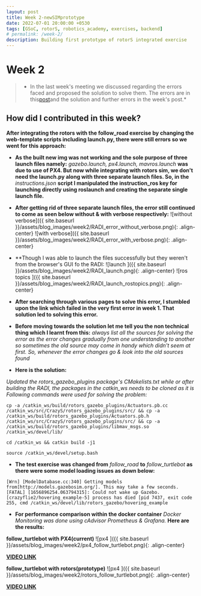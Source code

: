 ```yaml
---
layout: post
title: Week 2-newSIMprototype
date: 2022-07-01 20:00:00 +0530
tags: [GSoC, rotorS, robotics_academy, exercises, backend]
# permalink: /week-2/
description: Building first prototype of rotorS integrated exercise
---
```


# **Week 2**

> * In the last week's meeting we discussed regarding the errors faced and proposed the solution to solve them. The errors are in this[post](https://theroboticsclub.github.io/gsoc2022-Prakarsh_Kaushik/2022/06/24/week-1.html)and the solution and further errors in the week's post.* 

## **How did I contributed in this week?**

**After integrating the rotors with the follow_road exercise by changing the web-template scripts including launch.py, there were still errors so we went for this approach:**

- **As the built new img was not working and the sole purpose of three launch files namely:**
 *gazebo.launch, px4.launch, mavros.launch* **was due to use of PX4. But now while integrating with rotors sim, we don't need the launch.py along with three separate launch files. So, in the** *instructions.json* **script I manipulated the instruction_ros key for launching directly using roslaunch and creating the separate single launch file.**

- **After getting rid of three separate launch files, the error still continued to come as seen below without & with verbose respectively:**
![without verbose]({{ site.baseurl }}/assets/blog_images/week2/RADI_error_without_verbose.png){: .align-center}
![with verbose]({{ site.baseurl }}/assets/blog_images/week2/RADI_error_with_verbose.png){: .align-center}

- **Though I was able to launch the files successfully but they weren't from the browser's GUI fo the RADI:
![launch ]({{ site.baseurl }}/assets/blog_images/week2/RADI_launch.png){: .align-center}
![ros topics ]({{ site.baseurl }}/assets/blog_images/week2/RADI_launch_rostopics.png){: .align-center}


- **After searching through various pages to solve this error, I stumbled upon the link which failed in the very first error in week 1. That solution led to solving this error.**

- **Before moving towards the solution let me tell you the non technical thing which I learnt from this:**
*always list all the sources for solving the error as the error changes gradually from one understanding to another so sometimes the old source may come in handy which didn't seem at first. So, whenever the error changes go & look into the old sources found*

- **Here is the solution:**

*Updated the rotors_gazebo_plugins package's CMakelists.txt*
*while or after building the RADI, the packages in the catkin_ws needs to be cloned as it is*
*Following commands were used for solving the problem:*
```
cp -a /catkin_ws/build/rotors_gazebo_plugins/Actuators.pb.cc /catkin_ws/src/CrazyS/rotors_gazebo_plugins/src/ && cp -a /catkin_ws/build/rotors_gazebo_plugins/Actuators.pb.h /catkin_ws/src/CrazyS/rotors_gazebo_plugins/src/ && cp -a /catkin_ws/build/rotors_gazebo_plugins/libmav_msgs.so /catkin_ws/devel/lib/

cd /catkin_ws && catkin build -j1

source /catkin_ws/devel/setup.bash
```

- **The test exercise was changed from** *follow_road* **to** *follow_turtlebot* **as there were some model loading issues as down below:**

```
[Wrn] [ModelDatabase.cc:340] Getting models from[http://models.gazebosim.org/]. This may take a few seconds.
[FATAL] [1656896254.063794315]: Could not wake up Gazebo.
[crazyflie2/hovering_example-5] process has died [pid 7437, exit code 255, cmd /catkin_ws/devel/lib/rotors_gazebo/hovering_example 
```

- **For performance comparison within the docker container** *Docker Monitoring was done using cAdvisor Prometheus & Grafana.* **Here are the results:**

**follow_turtlebot with PX4(current)**
![px4 ]({{ site.baseurl }}/assets/blog_images/week2/px4_follow_turtlebot.png){: .align-center}

**[VIDEO LINK](https://youtu.be/-_V1N9iaAyU)**

**follow_turtlebot with rotors(prototype)**
![px4 ]({{ site.baseurl }}/assets/blog_images/week2/rotors_follow_turtlebot.png){: .align-center}

**[VIDEO LINK](https://youtu.be/DM7SeyYP7EY)**

